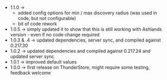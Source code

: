* 1.1.0 -> 
  * added config options for min / max discovery radius (was used in code, but not configurable)
  * bit of code rework
* 1.0.5 -> simply updated it to show that this is still working with Ashlands version - even if no code change required
* 1.0.3 & .4 -> updated dependencies, server sync, and compiled against 0.217.30
* 1.0.2 -> updated dependencies and compiled against 0.217.24 and updated server sync
* 1.0.1 -> improved default values
* 1.0.0 -> first release on ThunderStore, might require some testing, feedback welcome
